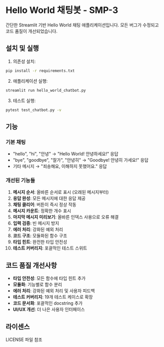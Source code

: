 # Hello World 채팅봇 - SMP-3

간단한 Streamlit 기반 Hello World 채팅 애플리케이션입니다. 모든 버그가 수정되고 코드 품질이 개선되었습니다.

## 설치 및 실행

1. 의존성 설치:
```bash
pip install -r requirements.txt
```

2. 애플리케이션 실행:
```bash
streamlit run hello_world_chatbot.py
```

3. 테스트 실행:
```bash
pytest test_chatbot.py -v
```

## 기능

### 기본 채팅
- "hello", "hi", "안녕" → "Hello World! 안녕하세요!" 응답
- "bye", "goodbye", "잘가", "안녕히" → "Goodbye! 안녕히 가세요!" 응답
- 기타 메시지 → "죄송해요, 이해하지 못했어요." 응답

### 개선된 기능들

1. **메시지 순서**: 올바른 순서로 표시 (오래된 메시지부터)
2. **응답 완성**: 모든 메시지에 대한 응답 제공
3. **채팅 클리어**: 버튼이 즉시 정상 작동
4. **메시지 카운트**: 정확한 개수 표시
5. **마지막 메시지 미리보기**: 올바른 인덱스 사용으로 오류 해결
6. **입력 검증**: 빈 메시지 방지
7. **에러 처리**: 강화된 예외 처리
8. **코드 구조**: 모듈화된 함수 구조
9. **타입 힌트**: 완전한 타입 안전성
10. **테스트 커버리지**: 포괄적인 테스트 스위트

## 코드 품질 개선사항

- **타입 안전성**: 모든 함수에 타입 힌트 추가
- **모듈화**: 기능별로 함수 분리
- **에러 처리**: 강화된 예외 처리 및 사용자 피드백
- **테스트 커버리지**: 19개 테스트 케이스로 확장
- **코드 문서화**: 포괄적인 docstring 추가
- **UI/UX 개선**: 더 나은 사용자 인터페이스

## 라이센스

LICENSE 파일 참조